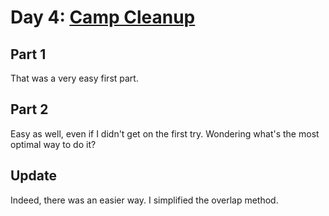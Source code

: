 # Day 4: [Camp Cleanup](https://adventofcode.com/2022/day/4)

## Part 1

That was a very easy first part.

## Part 2

Easy as well, even if I didn't get on the first try. Wondering what's the most optimal way to do it?

## Update

Indeed, there was an easier way. I simplified the overlap method.